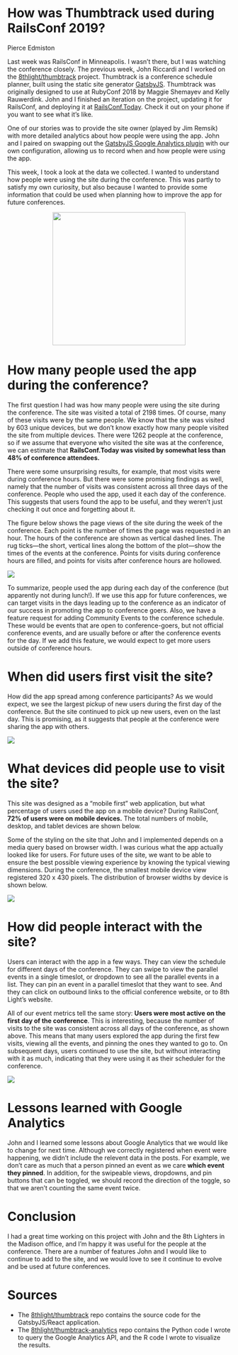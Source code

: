 How was Thumbtrack used during RailsConf 2019?
================
Pierce Edmiston

Last week was RailsConf in Minneapolis. I wasn’t there, but I was
watching the conference closely. The previous week, John Riccardi and I
worked on the
[8thlight/thumbtrack](https://github.com/8thlight/thumbtrack) project.
Thumbtrack is a conference schedule planner, built using the static site
generator [GatsbyJS](https://www.gatsbyjs.org/). Thumbtrack was
originally designed to use at RubyConf 2018 by Maggie Shemayev and Kelly
Rauwerdink. John and I finished an iteration on the project, updating it
for RailsConf, and deploying it at
[RailsConf.Today](https://railsconf.today). Check it out on your phone
if you want to see what it’s like.

One of our stories was to provide the site owner (played by Jim Remsik)
with more detailed analytics about how people were using the app. John
and I paired on swapping out the [GatsbyJS Google Analytics
plugin](https://www.gatsbyjs.org/packages/gatsby-plugin-google-analytics/)
with our own configuration, allowing us to record when and how people
were using the app.

This week, I took a look at the data we collected. I wanted to
understand how people were using the site during the conference. This
was partly to satisfy my own curiosity, but also because I wanted to
provide some information that could be used when planning how to improve
the app for future conferences.

<img src="img/railsconftoday_iphone_screenshot.png" width="300px" style="display: block; margin: auto;" />

# How many people used the app during the conference?

The first question I had was how many people were using the site during
the conference. The site was visited a total of 2198 times. Of course,
many of these visits were by the same people. We know that the site was
visited by 603 unique devices, but we don’t know exactly how many people
visited the site from multiple devices. There were 1262 people at the
conference, so if we assume that everyone who visited the site was at
the conference, we can estimate that **RailsConf.Today was visited by
somewhat less than 48% of conference attendees.**

There were some unsurprising results, for example, that most visits were
during conference hours. But there were some promising findings as well,
namely that the number of visits was consistent across all three days of
the conference. People who used the app, used it each day of the
conference. This suggests that users found the app to be useful, and
they weren’t just checking it out once and forgetting about it.

The figure below shows the page views of the site during the week of the
conference. Each point is the number of times the page was requested in
an hour. The hours of the conference are shown as vertical dashed lines.
The rug ticks—the short, vertical lines along the bottom of the
plot—show the times of the events at the conference. Points for visits
during conference hours are filled, and points for visits after
conference hours are hollowed.

![](README_files/figure-gfm/visits-1.svg)<!-- -->

To summarize, people used the app during each day of the conference (but
apparently not during lunch\!). If we use this app for future
conferences, we can target visits in the days leading up to the
conference as an indicator of our success in promoting the app to
conference goers. Also, we have a feature request for adding Community
Events to the conference schedule. These would be events that are open
to conference-goers, but not official conference events, and are usually
before or after the conference events for the day. If we add this
feature, we would expect to get more users outside of conference hours.

# When did users first visit the site?

How did the app spread among conference participants? As we would
expect, we see the largest pickup of new users during the first day of
the conference. But the site continued to pick up new users, even on the
last day. This is promising, as it suggests that people at the
conference were sharing the app with others.

![](README_files/figure-gfm/new-users-1.svg)<!-- -->

# What devices did people use to visit the site?

This site was designed as a “mobile first” web application, but what
percentage of users used the app on a mobile device? During RailsConf,
**72% of users were on mobile devices.** The total numbers of mobile,
desktop, and tablet devices are shown below.

Some of the styling on the site that John and I implemented depends on a
media query based on browser width. I was curious what the app actually
looked like for users. For future uses of the site, we want to be able
to ensure the best possible viewing experience by knowing the typical
viewing dimensions. During the conference, the smallest mobile device
view registered 320 x 430 pixels. The distribution of browser widths by
device is shown below.

![](README_files/figure-gfm/devices-1.svg)<!-- -->

# How did people interact with the site?

Users can interact with the app in a few ways. They can view the
schedule for different days of the conference. They can swipe to view
the parallel events in a single timeslot, or dropdown to see all the
parallel events in a list. They can pin an event in a parallel timeslot
that they want to see. And they can click on outbound links to the
official conference website, or to 8th Light’s website.

All of our event metrics tell the same story: **Users were most active
on the first day of the conference**. This is interesting, because the
number of visits to the site was consistent across all days of the
conference, as shown above. This means that many users explored the app
during the first few visits, viewing all the events, and pinning the
ones they wanted to go to. On subsequent days, users continued to use
the site, but without interacting with it as much, indicating that they
were using it as their scheduler for the conference.

![](README_files/figure-gfm/events-1.svg)<!-- -->

# Lessons learned with Google Analytics

John and I learned some lessons about Google Analytics that we would
like to change for next time. Although we correctly registered when
event were happening, we didn’t include the relevent data in the posts.
For example, we don’t care as much that a person pinned an event as we
care **which event they pinned**. In addition, for the swipeable views,
dropdowns, and pin buttons that can be toggled, we should record the
direction of the toggle, so that we aren’t counting the same event
twice.

# Conclusion

I had a great time working on this project with John and the 8th
Lighters in the Madison office, and I’m happy it was useful for the
people at the conference. There are a number of features John and I
would like to continue to add to the site, and we would love to see it
continue to evolve and be used at future conferences.

# Sources

  - The [8thlight/thumbtrack](https://github.com/8thlight/thumbtrack)
    repo contains the source code for the GatsbyJS/React application.
  - The
    [8thlight/thumbtrack-analytics](https://github.com/8thlight/thumbtrack-analytics)
    repo contains the Python code I wrote to query the Google Analytics
    API, and the R code I wrote to visualize the results.
